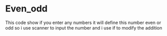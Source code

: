 # Even_odd
This code show if you enter any numbers it will define this number even or odd so i use scanner to input the number and i  use if to modify the addition
